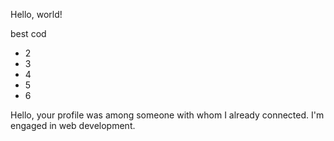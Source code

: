 <html>
<head>
</head>
<body>
<p>Hello, world!</p>
<div>
best cod
</div>
<ul>
		<li>2</li>
		<li>3</li>
		<li>4</li>
		<li>5</li>
		<li>6</li>
	</ul>
<p>Hello, your profile was among someone with whom I already connected. I'm engaged in web development.
</p>
</body>
</html>
